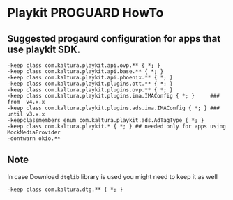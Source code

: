 
# Playkit PROGUARD HowTo

## Suggested progaurd configuration for apps that use playkit SDK. 
```
-keep class com.kaltura.playkit.api.ovp.** { *; }
-keep class com.kaltura.playkit.api.base.** { *; }
-keep class com.kaltura.playkit.api.phoenix.** { *; }
-keep class com.kaltura.playkit.plugins.ott.** { *; }
-keep class com.kaltura.playkit.plugins.ovp.** { *; }
-keep class com.kaltura.playkit.plugins.ima.IMAConfig { *; }     ### from  v4.x.x
-keep class com.kaltura.playkit.plugins.ads.ima.IMAConfig { *; } ### until v3.x.x
-keepclassmembers enum com.kaltura.playkit.ads.AdTagType { *; } 
-keep class com.kaltura.playkit.* { *; } ## needed only for apps using MockMediaProvider
-dontwarn okio.**
```

## Note

In case Download `dtglib` library is used you might need to keep it as well

```
-keep class com.kaltura.dtg.** { *; }
```

